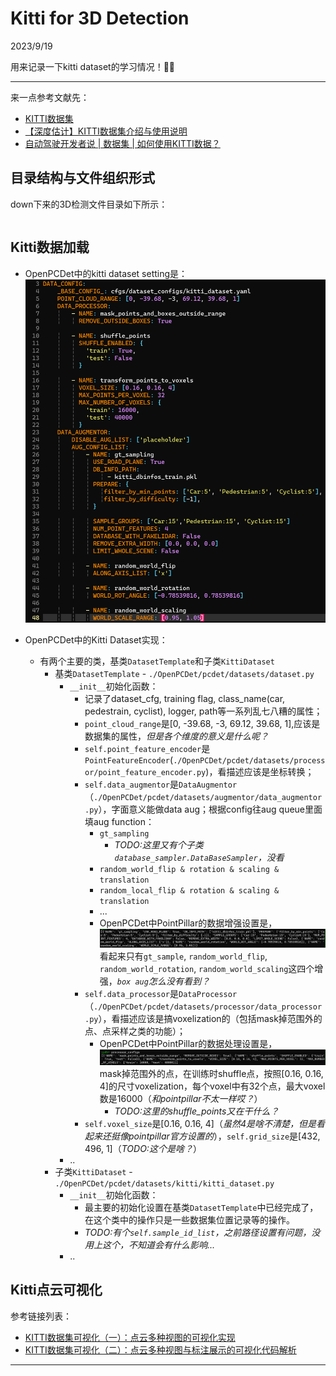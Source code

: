 # Kitti for 3D Detection  

2023/9/19  

用来记录一下kitti dataset的学习情况！🧐🧐  

---  

来一点参考文献先：  
* [KITTI数据集](https://blog.csdn.net/weixin_36670529/article/details/103774700)    
* [【深度估计】KITTI数据集介绍与使用说明](https://zhuanlan.zhihu.com/p/364423582)  
* [自动驾驶开发者说 \| 数据集 \| 如何使用KITTI数据？](https://zhuanlan.zhihu.com/p/430490776?utm_id=0)  

## 目录结构与文件组织形式  
down下来的3D检测文件目录如下所示：  
```bash  

```


## Kitti数据加载  
* OpenPCDet中的kitti dataset setting是：  
![](https://raw.githubusercontent.com/YouCaiJun98/MyPicBed/main/imgs/20230919164224.png)  

* OpenPCDet中的Kitti Dataset实现： 
    * 有两个主要的类，基类`DatasetTemplate`和子类`KittiDataset`
        * 基类`DatasetTemplate` - `./OpenPCDet/pcdet/datasets/dataset.py`  
            * `__init__`初始化函数：  
                * 记录了dataset_cfg, training flag, class_name(car, pedestrain, cyclist), logger, path等一系列乱七八糟的属性；  
                * `point_cloud_range`是[0, -39.68, -3, 69.12, 39.68, 1],应该是数据集的属性，*但是各个维度的意义是什么呢？*  
                * `self.point_feature_encoder`是`PointFeatureEncoder`(`./OpenPCDet/pcdet/datasets/processor/point_feature_encoder.py`)，看描述应该是坐标转换；  
                * `self.data_augmentor`是`DataAugmentor`（`./OpenPCDet/pcdet/datasets/augmentor/data_augmentor.py`），字面意义能做data aug；根据config往aug queue里面填aug function：  
                    * `gt_sampling`  
                        * *TODO:这里又有个子类`database_sampler.DataBaseSampler`，没看*  
                    * `random_world_flip & rotation & scaling & translation`  
                    * `random_local_flip & rotation & scaling & translation`  
                    * ...  
                    * OpenPCDet中PointPillar的数据增强设置是，  
                    ![](https://raw.githubusercontent.com/YouCaiJun98/MyPicBed/main/imgs/20230920102829.png)  
                    看起来只有`gt_sample`, `random_world_flip`, `random_world_rotation`, `random_world_scaling`这四个增强，*`box aug`怎么没有看到？*  
                * `self.data_processor`是`DataProcessor`（`./OpenPCDet/pcdet/datasets/processor/data_processor.py`），看描述应该是搞voxelization的（包括mask掉范围外的点、点采样之类的功能）；  
                    * OpenPCDet中PointPillar的数据处理设置是，  
                    ![](https://raw.githubusercontent.com/YouCaiJun98/MyPicBed/main/imgs/20230920112449.png)  
                    mask掉范围外的点，在训练时shuffle点，按照[0.16, 0.16, 4]的尺寸voxelization，每个voxel中有32个点，最大voxel数是16000（*和pointpillar不太一样哎？*）  
                        * *TODO:这里的shuffle_points又在干什么？*
                * `self.voxel_size`是[0.16, 0.16, 4]（*虽然4是啥不清楚，但是看起来还挺像pointpillar官方设置的*），`self.grid_size`是[432, 496, 1]（*TODO:这个是啥？*）
            * ..  
        * 子类`KittiDataset` - `./OpenPCDet/pcdet/datasets/kitti/kitti_dataset.py`  
            * `__init__`初始化函数：  
                * 最主要的初始化设置在基类`DatasetTemplate`中已经完成了，在这个类中的操作只是一些数据集位置记录等的操作。  
                * *TODO:有个`self.sample_id_list`，之前路径设置有问题，没用上这个，不知道会有什么影响...*  
            * ..  


## Kitti点云可视化  
参考链接列表：  
* [KITTI数据集可视化（一）：点云多种视图的可视化实现](https://blog.csdn.net/weixin_44751294/article/details/127345052)  
* [KITTI数据集可视化（二）：点云多种视图与标注展示的可视化代码解析](https://blog.csdn.net/weixin_44751294/article/details/128569985)  

---  













